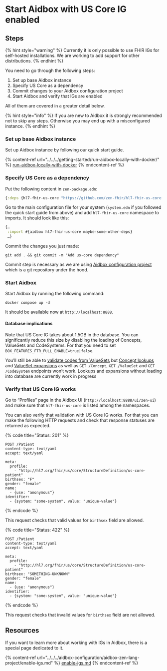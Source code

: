 # Start Aidbox with US Core IG enabled

## Steps

{% hint style="warning" %}
Currently it is only possible to use FHIR IGs for self-hosted installations. We are working to add support for other distributions.
{% endhint %}

You need to go through the following steps:

1. Set up base Aidbox instance
2. Specify US Core as a dependency
3. Commit changes to your Aidbox configuration project
4. Start Aidbox and verify that IGs are enabled

All of them are covered in a greater detail below.

{% hint style="info" %}
If you are new to Aidbox it is strongly recommended not to skip any steps. Otherwise you may end up with a misconfigured instance.
{% endhint %}

### Set up base Aidbox instance

Set up Aidbox instance by following our quick start guide.

{% content-ref url="../../../getting-started/run-aidbox-locally-with-docker/" %}
[run-aidbox-locally-with-docker](../../../getting-started/run-aidbox-locally-with-docker/)
{% endcontent-ref %}

### Specify US Core as a dependency

Put the following content in `zen-package.edn`:

```clojure
{:deps {hl7-fhir-us-core "https://github.com/zen-fhir/hl7-fhir-us-core.git"}}
```

Go to the main configuration file for your system (`system.edn` if you followed the quick start guide from above) and add `hl7-fhir-us-core` namespace to imports. It should look like this:

```clojure
{…
 :import #{aidbox hl7-fhir-us-core maybe-some-other-deps}
 …}
```

Commit the changes you just made:

```shell
git add . && git commit -m "Add us-core dependency"
```

Commit step is necessary as we are using [Aidbox configuration project](../../../aidbox-configuration/aidbox-zen-lang-project/) which is a git repository under the hood.

### Start Aidbox

Start Aidbox by running the following command:

```shell
docker compose up -d
```

It should be available now at `http://localhost:8888`.

#### Database implications

Note that US Core IG takes about 1.5GB in the database. You can significantly reduce this size by disabling the loading of Concepts, ValueSets and CodeSystems. For that you need to set `BOX_FEATURES_FTR_PULL_ENABLE=true|false`.

You’ll still be able to [validate codes from ValueSets](../../../terminology/valueset/value-set-validation.md) but [Concept lookups](../../../terminology/codesystem-and-concept/concept-lookup.md) and [ValueSet expansions](../../../terminology/valueset/value-set-expansion.md) as well as `GET /Concept`, `GET /ValueSet` and `GET /CodeSystem` endpoints won’t work. Lookups and expansions without loading into database are currently work in progress

### Verify that US Core IG works

Go to “Profiles” page in the Aidbox UI (`http://localhost:8888/ui/zen-ui`) and make sure that `hl7-fhir-us-core` is listed among the namespaces.

You can also verify that validation with US Core IG works. For that you can make the following HTTP requests and check that response statuses are returned as expected.

{% code title="Status: 201" %}
```
POST /Patient
content-type: text/yaml
accept: text/yaml

meta:
  profile:
    - "http://hl7.org/fhir/us/core/StructureDefinition/us-core-patient"
birthsex: "F"
gender: "female"
name:
  - {use: "anonymous"}
identifier:
  - {system: "some-system", value: "unique-value"}
```
{% endcode %}

This request checks that valid values for `birthsex` field are allowed.

{% code title="Status: 422" %}
```
POST /Patient
content-type: text/yaml
accept: text/yaml

meta:
  profile:
    - "http://hl7.org/fhir/us/core/StructureDefinition/us-core-patient"
birthsex: "SOMETHING-UNKNOWN"
gender: "female"
name:
  - {use: "anonymous"}
identifier:
  - {system: "some-system", value: "unique-value"}
```
{% endcode %}

This request checks that invalid values for `birthsex` field are not allowed.

## Resources

If you want to learn more about working with IGs in Aidbox, there is a special page dedicated to it.

{% content-ref url="../../../aidbox-configuration/aidbox-zen-lang-project/enable-igs.md" %}
[enable-igs.md](../../../aidbox-configuration/aidbox-zen-lang-project/enable-igs.md)
{% endcontent-ref %}
